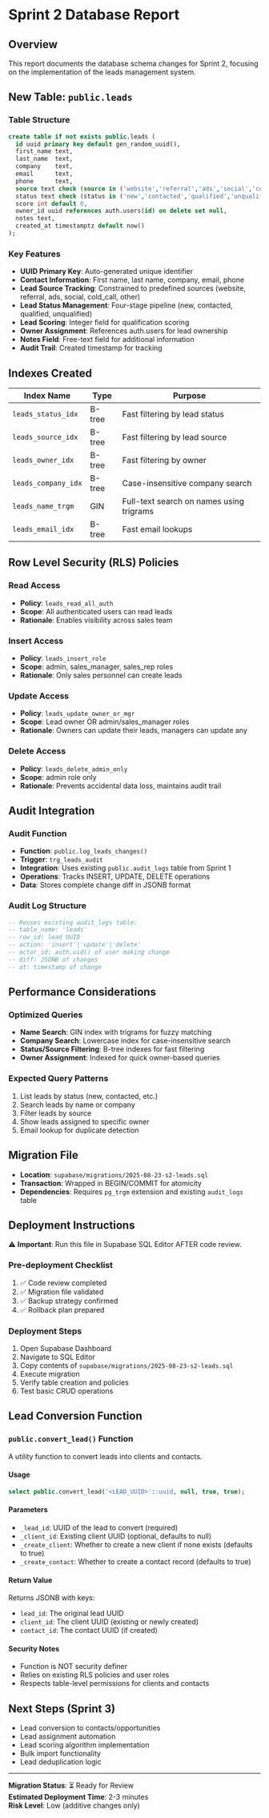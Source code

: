 # Sprint 2 Database Report

## Overview
This report documents the database schema changes for Sprint 2, focusing on the implementation of the leads management system.

## New Table: `public.leads`

### Table Structure
```sql
create table if not exists public.leads (
  id uuid primary key default gen_random_uuid(),
  first_name text,
  last_name  text,
  company    text,
  email      text,
  phone      text,
  source text check (source in ('website','referral','ads','social','cold_call','other')) default 'other',
  status text check (status in ('new','contacted','qualified','unqualified')) default 'new',
  score int default 0,
  owner_id uuid references auth.users(id) on delete set null,
  notes text,
  created_at timestamptz default now()
);
```

### Key Features
- **UUID Primary Key**: Auto-generated unique identifier
- **Contact Information**: First name, last name, company, email, phone
- **Lead Source Tracking**: Constrained to predefined sources (website, referral, ads, social, cold_call, other)
- **Lead Status Management**: Four-stage pipeline (new, contacted, qualified, unqualified)
- **Lead Scoring**: Integer field for qualification scoring
- **Owner Assignment**: References auth.users for lead ownership
- **Notes Field**: Free-text field for additional information
- **Audit Trail**: Created timestamp for tracking

## Indexes Created

| Index Name | Type | Purpose |
|------------|------|----------|
| `leads_status_idx` | B-tree | Fast filtering by lead status |
| `leads_source_idx` | B-tree | Fast filtering by lead source |
| `leads_owner_idx` | B-tree | Fast filtering by owner |
| `leads_company_idx` | B-tree | Case-insensitive company search |
| `leads_name_trgm` | GIN | Full-text search on names using trigrams |
| `leads_email_idx` | B-tree | Fast email lookups |

## Row Level Security (RLS) Policies

### Read Access
- **Policy**: `leads_read_all_auth`
- **Scope**: All authenticated users can read leads
- **Rationale**: Enables visibility across sales team

### Insert Access
- **Policy**: `leads_insert_role`
- **Scope**: admin, sales_manager, sales_rep roles
- **Rationale**: Only sales personnel can create leads

### Update Access
- **Policy**: `leads_update_owner_or_mgr`
- **Scope**: Lead owner OR admin/sales_manager roles
- **Rationale**: Owners can update their leads, managers can update any

### Delete Access
- **Policy**: `leads_delete_admin_only`
- **Scope**: admin role only
- **Rationale**: Prevents accidental data loss, maintains audit trail

## Audit Integration

### Audit Function
- **Function**: `public.log_leads_changes()`
- **Trigger**: `trg_leads_audit`
- **Integration**: Uses existing `public.audit_logs` table from Sprint 1
- **Operations**: Tracks INSERT, UPDATE, DELETE operations
- **Data**: Stores complete change diff in JSONB format

### Audit Log Structure
```sql
-- Reuses existing audit_logs table:
-- table_name: 'leads'
-- row_id: lead UUID
-- action: 'insert'|'update'|'delete'
-- actor_id: auth.uid() of user making change
-- diff: JSONB of changes
-- at: timestamp of change
```

## Performance Considerations

### Optimized Queries
- **Name Search**: GIN index with trigrams for fuzzy matching
- **Company Search**: Lowercase index for case-insensitive search
- **Status/Source Filtering**: B-tree indexes for fast filtering
- **Owner Assignment**: Indexed for quick owner-based queries

### Expected Query Patterns
1. List leads by status (new, contacted, etc.)
2. Search leads by name or company
3. Filter leads by source
4. Show leads assigned to specific owner
5. Email lookup for duplicate detection

## Migration File
- **Location**: `supabase/migrations/2025-08-23-s2-leads.sql`
- **Transaction**: Wrapped in BEGIN/COMMIT for atomicity
- **Dependencies**: Requires `pg_trgm` extension and existing `audit_logs` table

## Deployment Instructions

⚠️ **Important**: Run this file in Supabase SQL Editor AFTER code review.

### Pre-deployment Checklist
1. ✅ Code review completed
2. ✅ Migration file validated
3. ✅ Backup strategy confirmed
4. ✅ Rollback plan prepared

### Deployment Steps
1. Open Supabase Dashboard
2. Navigate to SQL Editor
3. Copy contents of `supabase/migrations/2025-08-23-s2-leads.sql`
4. Execute migration
5. Verify table creation and policies
6. Test basic CRUD operations

## Lead Conversion Function

### `public.convert_lead()` Function
A utility function to convert leads into clients and contacts.

#### Usage
```sql
select public.convert_lead('<LEAD_UUID>'::uuid, null, true, true);
```

#### Parameters
- `_lead_id`: UUID of the lead to convert (required)
- `_client_id`: Existing client UUID (optional, defaults to null)
- `_create_client`: Whether to create a new client if none exists (defaults to true)
- `_create_contact`: Whether to create a contact record (defaults to true)

#### Return Value
Returns JSONB with keys:
- `lead_id`: The original lead UUID
- `client_id`: The client UUID (existing or newly created)
- `contact_id`: The contact UUID (if created)

#### Security Notes
- Function is NOT security definer
- Relies on existing RLS policies and user roles
- Respects table-level permissions for clients and contacts

## Next Steps (Sprint 3)
- Lead conversion to contacts/opportunities
- Lead assignment automation
- Lead scoring algorithm implementation
- Bulk import functionality
- Lead deduplication logic

---

**Migration Status**: ⏳ Ready for Review  
**Estimated Deployment Time**: 2-3 minutes  
**Risk Level**: Low (additive changes only)